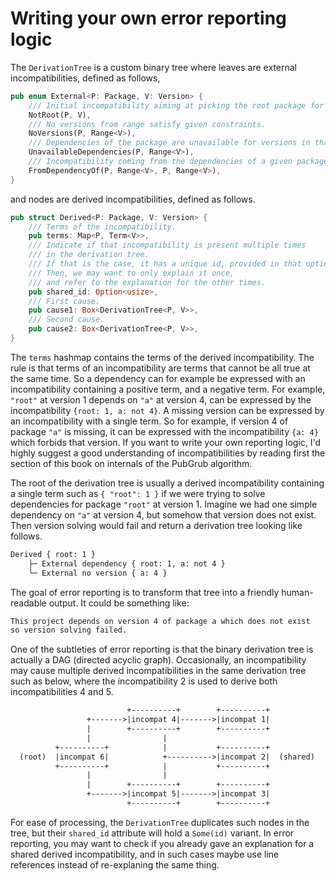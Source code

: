 # Writing your own error reporting logic

The `DerivationTree` is a custom binary tree where leaves are external
incompatibilities, defined as follows,

```rust
pub enum External<P: Package, V: Version> {
    /// Initial incompatibility aiming at picking the root package for the first decision.
    NotRoot(P, V),
    /// No versions from range satisfy given constraints.
    NoVersions(P, Range<V>),
    /// Dependencies of the package are unavailable for versions in that range.
    UnavailableDependencies(P, Range<V>),
    /// Incompatibility coming from the dependencies of a given package.
    FromDependencyOf(P, Range<V>, P, Range<V>),
}
```

and nodes are derived incompatibilities, defined as follows.

```rust
pub struct Derived<P: Package, V: Version> {
    /// Terms of the incompatibility.
    pub terms: Map<P, Term<V>>,
    /// Indicate if that incompatibility is present multiple times
    /// in the derivation tree.
    /// If that is the case, it has a unique id, provided in that option.
    /// Then, we may want to only explain it once,
    /// and refer to the explanation for the other times.
    pub shared_id: Option<usize>,
    /// First cause.
    pub cause1: Box<DerivationTree<P, V>>,
    /// Second cause.
    pub cause2: Box<DerivationTree<P, V>>,
}
```

The `terms` hashmap contains the terms of the derived incompatibility. The rule
is that terms of an incompatibility are terms that cannot be all true at the
same time. So a dependency can for example be expressed with an incompatibility
containing a positive term, and a negative term. For example, `"root"` at
version 1 depends on `"a"` at version 4, can be expressed by the incompatibility
`{root: 1, a: not 4}`. A missing version can be expressed by an incompatibility
with a single term. So for example, if version 4 of package `"a"` is missing, it
can be expressed with the incompatibility `{a: 4}` which forbids that version.
If you want to write your own reporting logic, I'd highly suggest a good
understanding of incompatibilities by reading first the section of this book on
internals of the PubGrub algorithm.

The root of the derivation tree is usually a derived incompatibility containing
a single term such as `{ "root": 1 }` if we were trying to solve dependencies
for package `"root"` at version 1. Imagine we had one simple dependency on `"a"`
at version 4, but somehow that version does not exist. Then version solving
would fail and return a derivation tree looking like follows.

```txt
Derived { root: 1 }
	├─ External dependency { root: 1, a: not 4 }
	└─ External no version { a: 4 }
```

The goal of error reporting is to transform that tree into a friendly
human-readable output. It could be something like:

```txt
This project depends on version 4 of package a which does not exist
so version solving failed.
```

One of the subtleties of error reporting is that the binary derivation tree is
actually a DAG (directed acyclic graph). Occasionally, an incompatibility may
cause multiple derived incompatibilities in the same derivation tree such as
below, where the incompatibility 2 is used to derive both incompatibilities 4
and 5.

```txt
                          +----------+        +----------+
                 +------->|incompat 4|------->|incompat 1|
                 |        +----------+        +----------+
                 |                |
          +----------+            |           +----------+
  (root)  |incompat 6|            +---------->|incompat 2|  (shared)
          +----------+            |           +----------+
                 |                |
                 |        +----------+        +----------+
                 +------->|incompat 5|------->|incompat 3|
                          +----------+        +----------+
```

For ease of processing, the `DerivationTree` duplicates such nodes in the tree,
but their `shared_id` attribute will hold a `Some(id)` variant. In error
reporting, you may want to check if you already gave an explanation for a shared
derived incompatibility, and in such cases maybe use line references instead of
re-explaning the same thing.
